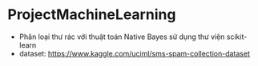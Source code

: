 # ProjectMachineLearning
- Phân loại thư rác với thuật toán Native Bayes sử dụng thư viện scikit-learn
- dataset: https://www.kaggle.com/uciml/sms-spam-collection-dataset
